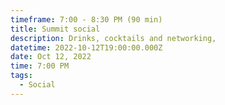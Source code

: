 ```yaml
---
timeframe: 7:00 - 8:30 PM (90 min)
title: Summit social
description: Drinks, cocktails and networking,
datetime: 2022-10-12T19:00:00.000Z
date: Oct 12, 2022
time: 7:00 PM
tags:
  - Social
---
```

